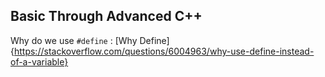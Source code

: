 ## Basic Through Advanced C++

Why do we use `#define` : [Why Define]{https://stackoverflow.com/questions/6004963/why-use-define-instead-of-a-variable}
